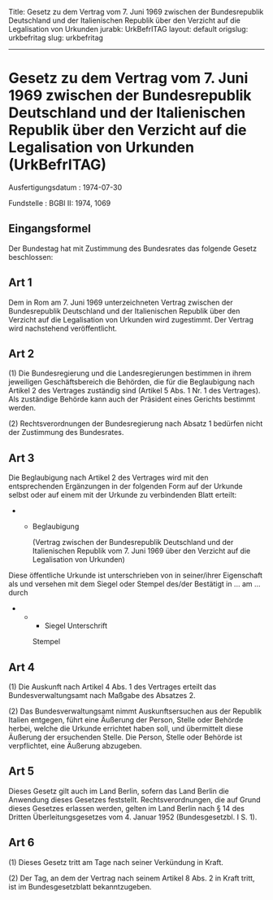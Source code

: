 Title: Gesetz zu dem Vertrag vom 7. Juni 1969 zwischen der Bundesrepublik Deutschland
  und der Italienischen Republik über den Verzicht auf die Legalisation von Urkunden
jurabk: UrkBefrITAG
layout: default
origslug: urkbefritag
slug: urkbefritag

---

# Gesetz zu dem Vertrag vom 7. Juni 1969 zwischen der Bundesrepublik Deutschland und der Italienischen Republik über den Verzicht auf die Legalisation von Urkunden (UrkBefrITAG)

Ausfertigungsdatum
:   1974-07-30

Fundstelle
:   BGBl II: 1974, 1069



## Eingangsformel

Der Bundestag hat mit Zustimmung des Bundesrates das folgende Gesetz
beschlossen:


## Art 1

Dem in Rom am 7. Juni 1969 unterzeichneten Vertrag zwischen der
Bundesrepublik Deutschland und der Italienischen Republik über den
Verzicht auf die Legalisation von Urkunden wird zugestimmt. Der
Vertrag wird nachstehend veröffentlicht.


## Art 2

(1) Die Bundesregierung und die Landesregierungen bestimmen in ihrem
jeweiligen Geschäftsbereich die Behörden, die für die Beglaubigung
nach Artikel 2 des Vertrages zuständig sind (Artikel 5 Abs. 1 Nr. 1
des Vertrages). Als zuständige Behörde kann auch der Präsident eines
Gerichts bestimmt werden.

(2) Rechtsverordnungen der Bundesregierung nach Absatz 1 bedürfen
nicht der Zustimmung des Bundesrates.


## Art 3

Die Beglaubigung nach Artikel 2 des Vertrages wird mit den
entsprechenden Ergänzungen in der folgenden Form auf der Urkunde
selbst oder auf einem mit der Urkunde zu verbindenden Blatt erteilt:

*
    *   Beglaubigung

        (Vertrag zwischen der Bundesrepublik Deutschland und der Italienischen
        Republik vom 7. Juni 1969 über den Verzicht auf die Legalisation von
        Urkunden)






Diese öffentliche Urkunde ist unterschrieben
von
in seiner/ihrer Eigenschaft als
und versehen mit dem Siegel oder Stempel des/der
Bestätigt in ... am ...
durch

*
    *
        *
            Siegel Unterschrift







        Stempel








## Art 4

(1) Die Auskunft nach Artikel 4 Abs. 1 des Vertrages erteilt das
Bundesverwaltungsamt nach Maßgabe des Absatzes 2.

(2) Das Bundesverwaltungsamt nimmt Auskunftsersuchen aus der Republik
Italien entgegen, führt eine Äußerung der Person, Stelle oder Behörde
herbei, welche die Urkunde errichtet haben soll, und übermittelt diese
Äußerung der ersuchenden Stelle. Die Person, Stelle oder Behörde ist
verpflichtet, eine Äußerung abzugeben.


## Art 5

Dieses Gesetz gilt auch im Land Berlin, sofern das Land Berlin die
Anwendung dieses Gesetzes feststellt. Rechtsverordnungen, die auf
Grund dieses Gesetzes erlassen werden, gelten im Land Berlin nach § 14
des Dritten Überleitungsgesetzes vom 4. Januar 1952 (Bundesgesetzbl. I
S. 1).


## Art 6

(1) Dieses Gesetz tritt am Tage nach seiner Verkündung in Kraft.

(2) Der Tag, an dem der Vertrag nach seinem Artikel 8 Abs. 2 in Kraft
tritt, ist im Bundesgesetzblatt bekanntzugeben.

